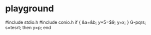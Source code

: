 # playground
#include stdio.h
#include conio.h
if {
&a=&b;
$y+$5=$9;
y=x;
}
G-pqrs;
s=tesrt;
then
y=p;
end

